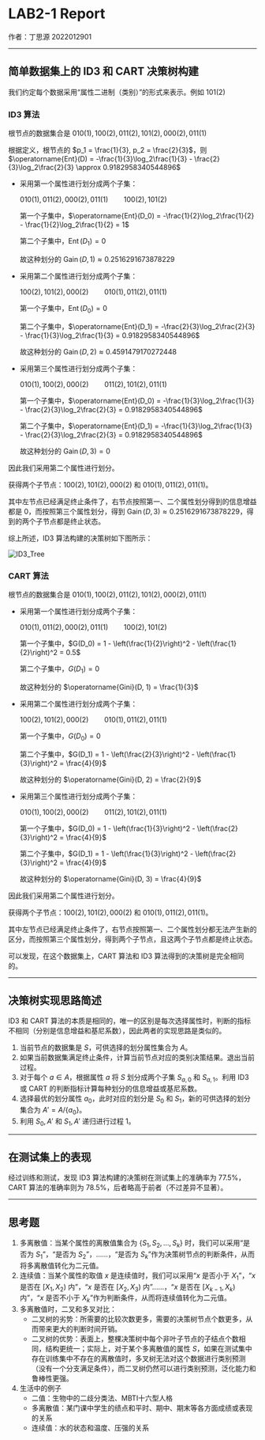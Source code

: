 # LAB2-1 Report

作者：丁思源 2022012901

---

## 简单数据集上的 ID3 和 CART 决策树构建

我们约定每个数据采用“属性二进制（类别）”的形式来表示。例如 $101(2)$

### ID3 算法

根节点的数据集合是 $010(1), 100(2), 011(2), 101(2), 000(2), 011(1)$

根据定义，根节点的 $p_1 = \frac{1}{3}, p_2 = \frac{2}{3}$，则 $\operatorname{Ent}(D) = -\frac{1}{3}\log_2\frac{1}{3} - \frac{2}{3}\log_2\frac{2}{3} \approx 0.9182958340544896$

- 采用第一个属性进行划分成两个子集：
  
  $010(1), 011(2), 000(2), 011(1) \qquad 100(2), 101(2)$

  第一个子集中，$\operatorname{Ent}(D_0) = -\frac{1}{2}\log_2\frac{1}{2} - \frac{1}{2}\log_2\frac{1}{2} = 1$

  第二个子集中，$\operatorname{Ent}(D_1) = 0$

  故这种划分的 $\operatorname{Gain}(D, 1) \approx 0.2516291673878229$
- 采用第二个属性进行划分成两个子集：
  
  $100(2), 101(2), 000(2) \qquad 010(1), 011(2), 011(1)$

  第一个子集中，$\operatorname{Ent}(D_0) = 0$

  第二个子集中，$\operatorname{Ent}(D_1) = -\frac{2}{3}\log_2\frac{2}{3} - \frac{1}{3}\log_2\frac{1}{3} = 0.9182958340544896$

  故这种划分的 $\operatorname{Gain}(D, 2) \approx 0.4591479170272448$
- 采用第三个属性进行划分成两个子集：
  
  $010(1), 100(2), 000(2) \qquad 011(2), 101(2), 011(1)$

  第一个子集中，$\operatorname{Ent}(D_0) = -\frac{1}{3}\log_2\frac{1}{3} - \frac{2}{3}\log_2\frac{2}{3} = 0.9182958340544896$

  第二个子集中，$\operatorname{Ent}(D_1) = -\frac{1}{3}\log_2\frac{1}{3} - \frac{2}{3}\log_2\frac{2}{3} = 0.9182958340544896$

  故这种划分的 $\operatorname{Gain}(D, 3) = 0$

因此我们采用第二个属性进行划分。

获得两个子节点：$100(2), 101(2), 000(2)$ 和 $010(1), 011(2), 011(1)$。

其中左节点已经满足终止条件了，右节点按照第一、二个属性划分得到的信息增益都是 $0$，而按照第三个属性划分，得到 $\operatorname{Gain}(D, 3) \approx 0.2516291673878229$，得到的两个子节点都是终止状态。

综上所述，ID3 算法构建的决策树如下图所示：

![ID3_Tree](https://s1.ax1x.com/2023/04/06/ppoMudJ.png)

### CART 算法

根节点的数据集合是 $010(1), 100(2), 011(2), 101(2), 000(2), 011(1)$

- 采用第一个属性进行划分成两个子集：
  
  $010(1), 011(2), 000(2), 011(1) \qquad 100(2), 101(2)$

  第一个子集中，$G(D_0) = 1 - \left(\frac{1}{2}\right)^2 - \left(\frac{1}{2}\right)^2 = 0.5$

  第二个子集中，$G(D_1) = 0$

  故这种划分的 $\operatorname{Gini}(D, 1) = \frac{1}{3}$
- 采用第二个属性进行划分成两个子集：
  
  $100(2), 101(2), 000(2) \qquad 010(1), 011(2), 011(1)$

  第一个子集中，$G(D_0) = 0$

  第二个子集中，$G(D_1) = 1 - \left(\frac{2}{3}\right)^2 - \left(\frac{1}{3}\right)^2 = \frac{4}{9}$

  故这种划分的 $\operatorname{Gini}(D, 2) = \frac{2}{9}$
- 采用第三个属性进行划分成两个子集：
  
  $010(1), 100(2), 000(2) \qquad 011(2), 101(2), 011(1)$

  第一个子集中，$G(D_0) = 1 - \left(\frac{1}{3}\right)^2 - \left(\frac{2}{3}\right)^2 = \frac{4}{9}$

  第二个子集中，$G(D_1) = 1 - \left(\frac{1}{3}\right)^2 - \left(\frac{2}{3}\right)^2 = \frac{4}{9}$

  故这种划分的 $\operatorname{Gini}(D, 3) = \frac{4}{9}$

因此我们采用第二个属性进行划分。

获得两个子节点：$100(2), 101(2), 000(2)$ 和 $010(1), 011(2), 011(1)$。

其中左节点已经满足终止条件了，右节点按照第一、二个属性划分都无法产生新的区分，而按照第三个属性划分，得到两个子节点，且这两个子节点都是终止状态。

可以发现，在这个数据集上，CART 算法和 ID3 算法得到的决策树是完全相同的。

---

## 决策树实现思路简述

ID3 和 CART 算法的本质是相同的，唯一的区别是每次选择属性时，判断的指标不相同（分别是信息增益和基尼系数），因此两者的实现思路是类似的。

1. 当前节点的数据集是 $S$，可供选择的划分属性集合为 $A$。
2. 如果当前数据集满足终止条件，计算当前节点对应的类别决策结果。退出当前过程。
3. 对于每个 $a \in A$，根据属性 $a$ 将 $S$ 划分成两个子集 $S_{a,0}$ 和 $S_{a,1}$。利用 ID3 或 CART 的判断指标计算每种划分的信息增益或基尼系数。
4. 选择最优的划分属性 $a_0$，此时对应的划分是 $S_0$ 和 $S_1$，新的可供选择的划分集合为 $A' = A / \{a_0\}$。
5. 利用 $S_0, A'$ 和 $S_1, A'$ 递归进行过程 1。

---

## 在测试集上的表现

经过训练和测试，发现 ID3 算法构建的决策树在测试集上的准确率为 $77.5\%$，CART 算法的准确率则为 $78.5\%$，后者略高于前者（不过差异不显著）。

---

## 思考题

1. 多离散值：当某个属性的离散值集合为 $\{S_1, S_2, \dots, S_k\}$ 时，我们可以采用“是否为 $S_1$”，“是否为 $S_2$”，……，“是否为 $S_k$”作为决策树节点的判断条件，从而将多离散值转化为二元值。
2. 连续值：当某个属性的取值 $x$ 是连续值时，我们可以采用“$x$ 是否小于 $X_1$”，“$x$ 是否在 $[X_1, X_2)$ 内”，“$x$ 是否在 $[X_2, X_3)$ 内”……，“$x$ 是否在 $[X_{k - 1}, X_k)$ 内”，“$x$ 是否不小于 $X_k$”作为判断条件，从而将连续值转化为二元值。
3. 多离散值时，二叉和多叉对比：
   - 二叉树的劣势：所需要的比较次数更多，需要的决策树节点个数更多，从而带来更大的判断时间开销。
   - 二叉树的优势：表面上，整棵决策树中每个非叶子节点的子结点个数相同，结构更统一；实际上，对于某个多离散值的属性 $S$，如果在测试集中存在训练集中不存在的离散值时，多叉树无法对这个数据进行类别预测（没有一个分支满足条件），而二叉树仍然可以进行类别预测，泛化能力和鲁棒性更强。
4. 生活中的例子
   - 二值：生物中的二歧分类法、MBTI十六型人格
   - 多离散值：某门课中学生的绩点和平时、期中、期末等各方面成绩或表现的关系
   - 连续值：水的状态和温度、压强的关系
